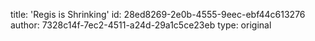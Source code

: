 title: 'Regis is Shrinking'
id: 28ed8269-2e0b-4555-9eec-ebf44c613276
author: 7328c14f-7ec2-4511-a24d-29a1c5ce23eb
type: original
